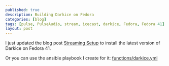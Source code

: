 ```yaml
---
published: true
description: Building Darkice on Fedora
categories: [blog]
tags: [pulse, PulseAudio, stream, icecast, darkice, Fedora, Fedora 41]
layout: post
---
```


I just updated the blog post [Streaming Setup](/blog/2019/08/30/streaming-setup/)
to install the latest version of Darkice on Fedora 41.

Or you can use the ansible playbook I create for it: [functions/darkice.yml](https://github.com/fliiiix/dotfiles/blob/1aaa7526dcf3f629d1c2f36d331babd1f029d04b/functions/darkice.yml)

